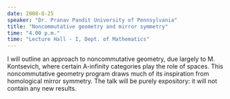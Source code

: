 ```yaml
---
date: 2008-8-25
speaker: "Dr. Pranav Pandit University of Pennsylvania"
title: "Noncommutative geometry and mirror symmetry"
time: "4.00 p.m." 
time: "Lecture Hall - I, Dept. of Mathematics"
---
```

I will outline an approach to noncommutative geometry, due largely to
M. Kontsevich, where certain A-infinity categories play the role of
spaces. This noncommutative geometry program draws much of its
inspiration from homological mirror symmetry. The talk will be purely
expository: it will not contain any new results.
